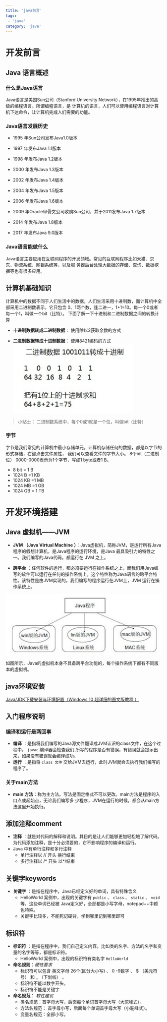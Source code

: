 ```yaml
---
title: 'java前言'
tags:
 - 'java'
category: 'java'
---
```


# 开发前言
## Java 语言概述

### 什么是Java语言
Java语言是美国Sun公司（Stanford University Network），在1995年推出的高级的编程语言。所谓编程语言，是
计算机的语言，人们可以使用编程语言对计算机下达命令，让计算机完成人们需要的功能。

### Java语言发展历史

- 1995 年Sun公司发布Java1.0版本
- 1997 年发布Java 1.1版本
- 1998 年发布Java 1.2版本
- 2000 年发布Java 1.3版本
- 2002 年发布Java 1.4版本
- 2004 年发布Java 1.5版本
- 2006 年发布Java 1.6版本

- 2009 年Oracle甲骨文公司收购Sun公司，并于2011发布Java 1.7版本
- 2014 年发布Java 1.8版本
- 2017 年发布Java 9.0版本

### Java语言能做什么
Java语言主要应用在互联网程序的开发领域。常见的互联网程序比如天猫、京东、物流系统、网银系统等，以及服
务器后台处理大数据的存储、查询、数据挖掘等也有很多应用。

## 计算机基础知识

计算机中的数据不同于人们生活中的数据，人们生活采用十进制数，而计算机中全部采用二进制数表示，它只包含
0、1两个数，逢二进一，1+1=10。每一个0或者每一个1，叫做一个bit（比特）。
下面了解一下十进制和二进制数据之间的转换计算

- **十进制数据转成二进制数据**： 使用除以2获取余数的方式

- **二进制数据转成十进制数据**： 使用8421编码的方式
![进制转化](./assets/进制转化.png)

> 小贴士：
> 二进制数系统中，每个0或1就是一个位，叫做bit（比特）

### 字节

字节是我们常见的计算机中最小存储单元。计算机存储任何的数据，都是以字节的形式存储，右键点击文件属性，
我们可以查看文件的字节大小。
8个bit（二进制位） 0000-0000表示为1个字节，写成1 byte或者1 B。

- 8 bit = 1 B
- 1024 B =1 KB
- 1024 KB =1 MB
- 1024 MB =1 GB
- 1024 GB = 1 TB

# 开发环境搭建
## Java 虚拟机——JVM

- **JVM （Java Virtual Machine ）**：Java虚拟机，简称JVM，是运行所有Java程序的假想计算机，是Java程序的运行环境，是Java 最具吸引力的特性之一。我们编写的Java代码，都运行在 JVM 之上。

- **跨平台** ：任何软件的运行，都必须要运行在操作系统之上，而我们用Java编写的软件可以运行在任何的操作系统上，这个特性称为Java语言的跨平台特性。该特性是由JVM实现的，我们编写的程序运行在JVM上，JVM
  运行在操作系统上。

![JVM作用](./assets/01.introduction-1702812799644.png)

  如图所示，Java的虚拟机本身不具备跨平台功能的，每个操作系统下都有不同版本的虚拟机。


## java环境安装
[Java/JDK下载安装与环境配置（Windows 10 超详细的图文版教程 ）](https://blog.csdn.net/qq_26552691/article/details/94598788)

## 入门程序说明

### 编译和运行是两回事

- **编译** ：是指将我们编写的Java源文件翻译成JVM认识的class文件，在这个过程中， `javac` 编译器会检查我们
  所写的程序是否有错误，有错误就会提示出来，如果没有错误就会编译成功。
- **运行** ：是指将 `class 文件` 交给JVM去运行，此时JVM就会去执行我们编写的程序了。

### 关于main方法

- **main 方法**：称为主方法。写法是固定格式不可以更改。main方法是程序的入口点或起始点，无论我们编写多
  少程序，JVM在运行的时候，都会从main方法这里开始执行。

## 添加注释comment

- **注释** ：就是对代码的解释和说明。其目的是让人们能够更加轻松地了解代码。为代码添加注释，是十分必须要的，它不影响程序的编译和运行。
- Java 中有单行注释和多行注释
  - 单行注释以 // 开头 换行结束
  - 多行注释以 /* 开头  以*/结束

## 关键字keywords

- **关键字** ：是指在程序中，Java已经定义好的单词，具有特殊含义
  - HelloWorld 案例中，出现的关键字有  `public` 、 `class` 、  `static` 、 `void` 等，这些单词已经被
    Java定义好，全部都是小写字母，notepad++中颜色特殊。
  - 关键字比较多，不能死记硬背，学到哪里记到哪里即可

## 标识符

- **标识符** ：是指在程序中，我们自己定义内容。比如类的名字、方法的名字和变量的名字等等，都是标识符。
  - HelloWorld 案例中，出现的标识符有类名字 `HelloWorld`
- **命名规则**：*硬性要求*
  - 标识符可以包含 英文字母 26个(区分大小写) 、 0 -9数字 、 $ （美元符号） 和 _ （下划线） 。
  - 标识符不能以数字开头。
  - 标识符不能是关键字
- **命名规范**： *软性建议*
  - 类名规范：首字母大写，后面每个单词首字母大写（大驼峰式）。
  - 方法名规范： 首字母小写，后面每个单词首字母大写（小驼峰式）。
  - 变量名规范：全部小写。